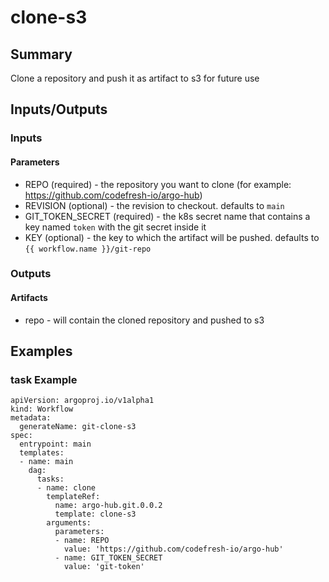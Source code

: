 # clone-s3

## Summary
Clone a repository and push it as artifact to s3 for future use

## Inputs/Outputs

### Inputs
#### Parameters
* REPO (required) - the repository you want to clone (for example: https://github.com/codefresh-io/argo-hub)
* REVISION (optional) - the revision to checkout. defaults to `main`
* GIT_TOKEN_SECRET (required) - the k8s secret name that contains a key named `token` with the git secret inside it
* KEY (optional) - the key to which the artifact will be pushed. defaults to `{{ workflow.name }}/git-repo`

### Outputs
#### Artifacts
* repo - will contain the cloned repository and pushed to s3

## Examples

### task Example
```
apiVersion: argoproj.io/v1alpha1
kind: Workflow
metadata:
  generateName: git-clone-s3
spec:
  entrypoint: main
  templates:
  - name: main
    dag:
      tasks:
      - name: clone
        templateRef:
          name: argo-hub.git.0.0.2
          template: clone-s3
        arguments:
          parameters:
          - name: REPO
            value: 'https://github.com/codefresh-io/argo-hub'
          - name: GIT_TOKEN_SECRET
            value: 'git-token'
```
